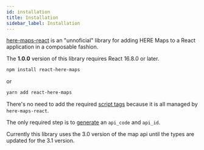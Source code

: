 ```yaml
---
id: installation
title: Installation
sidebar_label: Installation
---
```


[here-maps-react](https://github.com/ordazgustavo/here-maps-react) is an
"unnoficial" library for adding HERE Maps to a React application in a composable
fashion.

The **1.0.0** version of this library requires React 16.8.0 or later.

```bash
npm install react-here-maps
```

or

```bash
yarn add react-here-maps
```

There's no need to add the required
[script tags](https://developer.here.com/documentation/maps/topics/quick-start.html)
because it is all managed by `here-maps-react`.

The only required step is to
[generate](https://developer.here.com/documentation/maps/common/get-credentials-api-key.html)
an `api_code` and `api_id`.

Currently this library uses the 3.0 version of the map api until the types are
updated for the 3.1 version.
